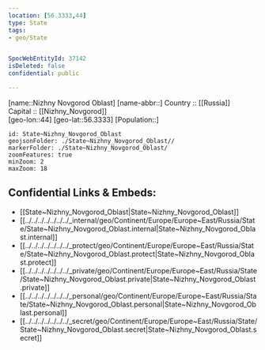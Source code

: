 ```yaml
---
location: [56.3333,44] 
type: State
tags:
- geo/State


SpocWebEntityId: 37142
isDeleted: false
confidential: public

---
```

[name::Nizhny Novgorod Oblast] 
[name-abbr::] 
Country :: [[Russia]]  
Capital :: [[Nizhny_Novgorod]]  
[geo-lon::44] 
[geo-lat::56.3333] 
[Population::] 



```leaflet
id: State~Nizhny_Novgorod_Oblast
geojsonFolder: ./State~Nizhny_Novgorod_Oblast//
markerFolder: ./State~Nizhny_Novgorod_Oblast/
zoomFeatures: true 
minZoom: 2 
maxZoom: 18
```


## Confidential Links & Embeds: 
- [[State~Nizhny_Novgorod_Oblast|State~Nizhny_Novgorod_Oblast]]  
- [[../../../../../../../_internal/geo/Continent/Europe/Europe~East/Russia/State/State~Nizhny_Novgorod_Oblast.internal|State~Nizhny_Novgorod_Oblast.internal]] 
- [[../../../../../../../_protect/geo/Continent/Europe/Europe~East/Russia/State/State~Nizhny_Novgorod_Oblast.protect|State~Nizhny_Novgorod_Oblast.protect]] 
- [[../../../../../../../_private/geo/Continent/Europe/Europe~East/Russia/State/State~Nizhny_Novgorod_Oblast.private|State~Nizhny_Novgorod_Oblast.private]] 
- [[../../../../../../../_personal/geo/Continent/Europe/Europe~East/Russia/State/State~Nizhny_Novgorod_Oblast.personal|State~Nizhny_Novgorod_Oblast.personal]] 
- [[../../../../../../../_secret/geo/Continent/Europe/Europe~East/Russia/State/State~Nizhny_Novgorod_Oblast.secret|State~Nizhny_Novgorod_Oblast.secret]] 
